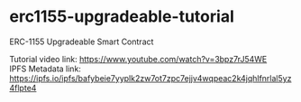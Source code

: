 # erc1155-upgradeable-tutorial
ERC-1155 Upgradeable Smart Contract

Tutorial video link: https://www.youtube.com/watch?v=3bpz7rJ54WE
<br>
IPFS Metadata link: https://ipfs.io/ipfs/bafybeie7yyplk2zw7ot7zpc7ejjv4wqpeac2k4jqhlfnrlal5yz4flpte4

